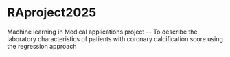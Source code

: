 # RAproject2025
Machine learning in Medical applications project -- To describe the laboratory characteristics of patients with coronary calcification score using the regression approach
